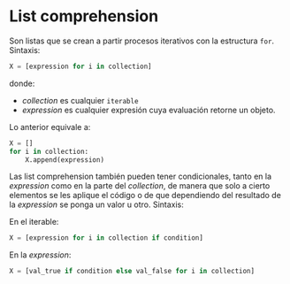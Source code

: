 # List comprehension

Son listas que se crean a partir procesos iterativos con la estructura `for`. Sintaxis:
```python
X = [expression for i in collection]
```
donde:
- _collection_ es cualquier `iterable`
- _expression_ es cualquier expresión cuya evaluación retorne un objeto.

Lo anterior equivale a:
```python
X = []
for i in collection:
    X.append(expression)
```

Las list comprehension también pueden tener condicionales, tanto en la _expression_ como en la parte del _collection_, de manera que solo a cierto elementos se les aplique el código o de que dependiendo del resultado de la _expression_ se ponga un valor u otro. Sintaxis:

En el iterable:
```python
X = [expression for i in collection if condition]
```

En la _expression_:
```python
X = [val_true if condition else val_false for i in collection]
```

